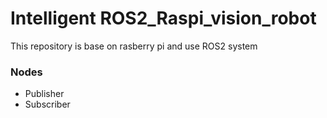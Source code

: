 # Intelligent ROS2_Raspi_vision_robot
This repository is base on rasberry pi and use ROS2 system


### Nodes
- Publisher
- Subscriber